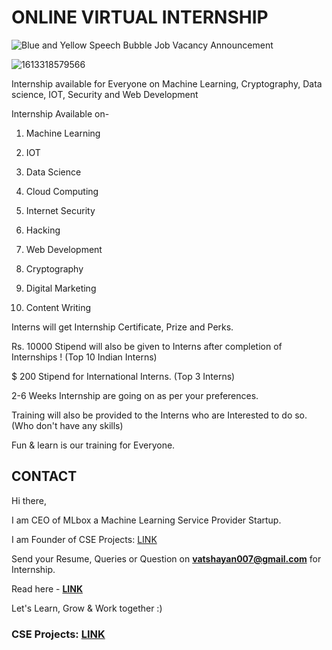 # ONLINE VIRTUAL INTERNSHIP
![Blue and Yellow Speech Bubble Job Vacancy Announcement](https://user-images.githubusercontent.com/28294942/125484822-b0d2a136-e32a-497f-839a-19325a6af334.jpg)

![1613318579566](https://user-images.githubusercontent.com/28294942/107912871-5443e000-6f85-11eb-976c-9c0c990327c6.jpg)

Internship available for Everyone on Machine Learning, Cryptography, Data science, IOT, Security and Web Development

Internship Available on-

1. Machine Learning

2. IOT

3. Data Science

4. Cloud Computing

5. Internet Security

6. Hacking

7. Web Development

8. Cryptography

9. Digital Marketing 

10. Content Writing 

Interns will get Internship Certificate, Prize and Perks.

Rs. 10000 Stipend will also be given to Interns after completion of Internships ! (Top 10 Indian Interns)

$ 200 Stipend for International Interns. (Top 3 Interns)

2-6 Weeks Internship are going on as per your preferences.

Training will also be provided to the Interns who are Interested to do so. (Who don't have any skills)

Fun & learn is our training for Everyone.

## CONTACT

Hi there, 

I am CEO of MLbox a Machine Learning Service Provider Startup. 

I am Founder of CSE Projects: [LINK](https://www.cse-projects.com) 

Send your Resume, Queries or Question on **vatshayan007@gmail.com** for Internship.

Read here - **[LINK](https://college-projects-help.blogspot.com/p/internship.html)**

Let's Learn, Grow & Work together :) 

### CSE Projects: [LINK](https://www.cse-projects.com)

